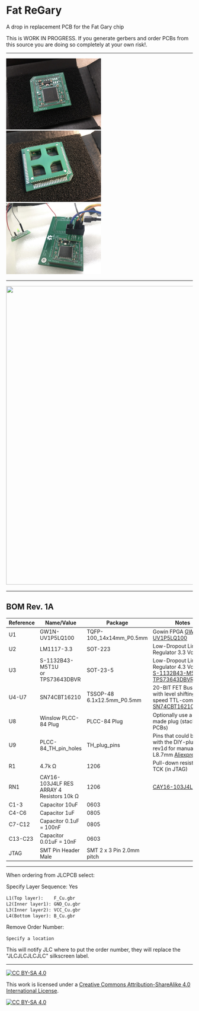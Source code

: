 # Fat ReGary
A drop in replacement PCB for the Fat Gary chip 

This is WORK IN PROGRESS. If you generate gerbers and order PCBs from this source you are doing so completely at your own risk!.

***

<a href="images/ReGary_pic1.jpg">
<img src="images/ReGary_pic1.jpg" width="256" height="192">
</a>
<a href="images/ReGary_pic2.jpg">
<img src="images/ReGary_pic2.jpg" width="256" height="192">
</a>
<a href="images/ReGary_pic3.jpg">
<img src="images/ReGary_pic3.jpg" width="256" height="192">
</a>

***

<a href="images/pin_assignment_regary_rev1a.jpg">
<img src="images/pin_assignment_regary_rev1a.jpg" width="746" height="806">
</a>

***

BOM Rev. 1A
---------
Reference  | Name/Value   | Package | Notes
-|-|-|-|
U1 | GW1N-UV1P5LQ100  | TQFP-100_14x14mm_P0.5mm | Gowin FPGA [GW1N-UV1P5LQ100](https://www.mouser.com/ProductDetail/192-GW1P5LQ100C6-I5)
U2 | LM1117-3.3 | SOT-223 | Low-Dropout Linear Regulator 3.3 Volt
U3 | S-1132B43-M5T1U <br />or <br />TPS73643DBVR | SOT-23-5 | Low-Dropout Linear Regulator 4.3 Volt <br /> [S-1132B43-M5T1U](https://www.mouser.com/ProductDetail/628-S-1132B43-M5T1G) <br /> [TPS73643DBVR](https://www.mouser.com/ProductDetail/595-TPS73643DBVR) <br />
U4-U7 | SN74CBT16210 | TSSOP-48 6.1x12.5mm_P0.5mm | 20-BIT FET Bus switch with level shifting, high-speed TTL-compatible. [SN74CBT16210CDGGR ](https://www.mouser.com/ProductDetail/595-SN74CBT16210CDGG)
U8 | Winslow PLCC-84 Plug | PLCC-84 Plug | Optionally use a home made plug (stacked PCBs)
U9 | PLCC-84_TH_pin_holes | TH_plug_pins | Pins that could be used with the DIY-plug PCBs rev1d for manual fitting, L8.7mm [Aliexpress](https://www.aliexpress.com/item/32893608810.html).
R1 | 4.7k Ω | 1206 | Pull-down resistor for TCK (in JTAG)
RN1 | CAY16-103J4LF RES ARRAY 4 Resistors 10k Ω | 1206 | [CAY16-103J4LF](https://www.mouser.com/ProductDetail/652-CAY16-103J4LF)
C1-3 | Capacitor 10uF | 0603 | 
C4-C6 | Capacitor 1uF | 0805 | 
C7-C12 | Capacitor 0.1uF = 100nF | 0805 | 
C13-C23 | Capacitor 0.01uF = 10nF | 0603 |
JTAG | SMT Pin Header Male | SMT 2 x 3 Pin 2.0mm pitch |

***

When ordering from JLCPCB select:

Specify Layer Sequence: Yes

    L1(Top layer):    F_Cu.gbr
    L2(Inner layer1): GND_Cu.gbr
    L3(Inner layer2): VCC_Cu.gbr
    L4(Bottom layer): B_Cu.gbr

Remove Order Number: 

    Specify a location

This will notify JLC where to put the order number, they will replace the "JLCJLCJLCJLC" silkscreen label.

***

[![CC BY-SA 4.0][cc-by-sa-shield]][cc-by-sa]

This work is licensed under a
[Creative Commons Attribution-ShareAlike 4.0 International License][cc-by-sa].

[![CC BY-SA 4.0][cc-by-sa-image]][cc-by-sa]

[cc-by-sa]: http://creativecommons.org/licenses/by-sa/4.0/
[cc-by-sa-image]: https://licensebuttons.net/l/by-sa/4.0/88x31.png
[cc-by-sa-shield]: https://img.shields.io/badge/License-CC%20BY--SA%204.0-lightgrey.svg
